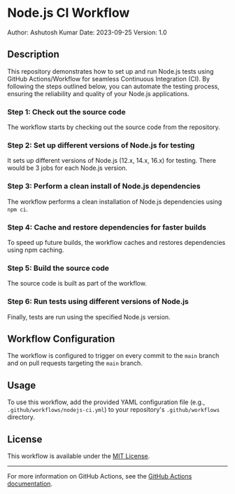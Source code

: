 # Node.js CI Workflow

Author: Ashutosh Kumar
Date: 2023-09-25
Version: 1.0

## Description

This repository demonstrates how to set up and run Node.js tests using GitHub Actions/Workflow for seamless Continuous Integration (CI). By following the steps outlined below, you can automate the testing process, ensuring the reliability and quality of your Node.js applications.

### Step 1: Check out the source code

The workflow starts by checking out the source code from the repository.

### Step 2: Set up different versions of Node.js for testing

It sets up different versions of Node.js (12.x, 14.x, 16.x) for testing. There would be 3 jobs for each Node.js version.

### Step 3: Perform a clean install of Node.js dependencies

The workflow performs a clean installation of Node.js dependencies using `npm ci`.

### Step 4: Cache and restore dependencies for faster builds

To speed up future builds, the workflow caches and restores dependencies using npm caching.

### Step 5: Build the source code

The source code is built as part of the workflow.

### Step 6: Run tests using different versions of Node.js

Finally, tests are run using the specified Node.js version.

## Workflow Configuration

The workflow is configured to trigger on every commit to the `main` branch and on pull requests targeting the `main` branch.

## Usage

To use this workflow, add the provided YAML configuration file (e.g., `.github/workflows/nodejs-ci.yml`) to your repository's `.github/workflows` directory.

## License

This workflow is available under the [MIT License](LICENSE).

---
For more information on GitHub Actions, see the [GitHub Actions documentation](https://docs.github.com/en/actions).


